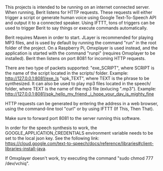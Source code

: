 This projects is intended to be running on an internet connected server. When running, Berit listens for HTTP requests. These requests will either trigger a script or generate human voice using Google Text-To-Speech API and output it to a connected speaker. Using IFTTT, tons of triggers can be used to trigger Berit to say things or execute commands automatically.

Berit requires Maven in order to start. JLayer is recommended for playing MP3 files, and is used by default by running the command "run" in the root folder of the project. On a Raspberry Pi, Omxplayer is used instead, and the application is started with the command "runpi" (requires Omxplayer to be installed). Berit then listens on port 8081 for incoming HTTP requests.

There are two type of packets supported:
  "exe_SCRIPT", where SCRIPT is the name of the script located in the scripts/ folder. Example: http://127.0.0.1:8081/exe_ls
  "spk_TEXT", where TEXT is the phrase to be synthesized. It can also be used to play mp3 files located in the speech/ folder, where TEXT is the name of the mp3 file (exlucing ".mp3"). Example: http://127.0.0.1:8081/spk_hello_my_friend,_i_hope_your_day_is_mighty_fine

HTTP requests can be generated by entering the address in a web browser, using the command-line tool "curl" or by using IFTTT (If This, Then That).

Make sure to forward port 8081 to the server running this software.

  
In order for the speech synthesis to work, the GOOGLE_APPLICATION_CREDENTIALS environment variable needs to be set to the local json key. See the following link: https://cloud.google.com/text-to-speech/docs/reference/libraries#client-libraries-install-java.
  
If Omxplayer doesn't work, try executing the command "sudo chmod 777 /dev/vchiq".
